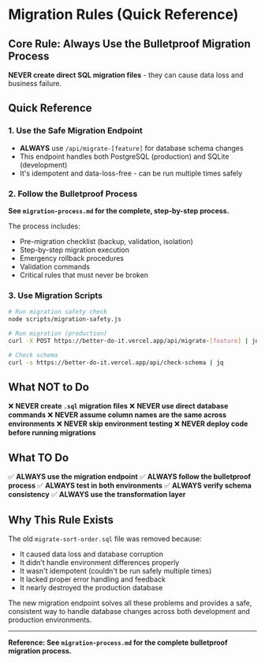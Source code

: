 # Migration Rules (Quick Reference)

## **Core Rule: Always Use the Bulletproof Migration Process**

**NEVER create direct SQL migration files** - they can cause data loss and business failure.

## **Quick Reference**

### **1. Use the Safe Migration Endpoint**

- **ALWAYS** use `/api/migrate-[feature]` for database schema changes
- This endpoint handles both PostgreSQL (production) and SQLite (development)
- It's idempotent and data-loss-free - can be run multiple times safely

### **2. Follow the Bulletproof Process**

**See `migration-process.md` for the complete, step-by-step process.**

The process includes:

- Pre-migration checklist (backup, validation, isolation)
- Step-by-step migration execution
- Emergency rollback procedures
- Validation commands
- Critical rules that must never be broken

### **3. Use Migration Scripts**

```bash
# Run migration safety check
node scripts/migration-safety.js

# Run migration (production)
curl -X POST https://better-do-it.vercel.app/api/migrate-[feature] | jq

# Check schema
curl -s https://better-do-it.vercel.app/api/check-schema | jq
```

## **What NOT to Do**

❌ **NEVER create `.sql` migration files**
❌ **NEVER use direct database commands**
❌ **NEVER assume column names are the same across environments**
❌ **NEVER skip environment testing**
❌ **NEVER deploy code before running migrations**

## **What TO Do**

✅ **ALWAYS use the migration endpoint**
✅ **ALWAYS follow the bulletproof process**
✅ **ALWAYS test in both environments**
✅ **ALWAYS verify schema consistency**
✅ **ALWAYS use the transformation layer**

## **Why This Rule Exists**

The old `migrate-sort-order.sql` file was removed because:

- It caused data loss and database corruption
- It didn't handle environment differences properly
- It wasn't idempotent (couldn't be run safely multiple times)
- It lacked proper error handling and feedback
- It nearly destroyed the production database

The new migration endpoint solves all these problems and provides a safe, consistent way to handle database changes across both development and production environments.

---

**Reference: See `migration-process.md` for the complete bulletproof migration process.**

